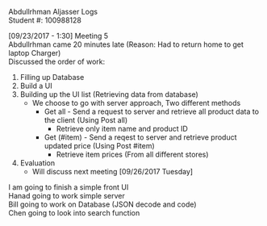 Abdullrhman Aljasser Logs  
Student #: 100988128  

[09/23/2017 - 1:30] Meeting 5  
Abdullrhman came 20 minutes late (Reason: Had to return home to get laptop Charger)  
Discussed the order of work:  
1. Filling up Database
2. Build a UI
3. Building up the UI list (Retrieving data from database)
   - We choose to go with server approach, Two different methods
     - Get all - Send a request to server and retrieve all product data to the client (Using Post all)
	   - Retrieve only item name and product ID
     - Get (#item) - Send a reqest to server and retrieve product updated price (Using Post #item)
	   - Retrieve item prices (From all different stores)
4. Evaluation
   - Will discuss next meeting [09/26/2017 Tuesday]  
 
I am going to finish a simple front UI  
Hanad going to work simple server  
Bill going to work on Database (JSON decode and code)  
Chen going to look into search function  